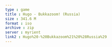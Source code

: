```yaml
---
type : game
title : Hugo - Bukkazoom! (Russia)
size : 341.6 M
format : iso
archive : zip
server : myrient
link2 : Hugo%20-%20Bukkazoom%21%20%28Russia%29
---
```


